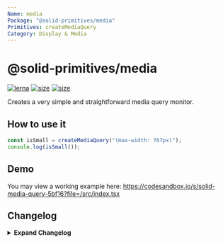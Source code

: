 ```yaml
---
Name: media
Package: "@solid-primitives/media"
Primitives: createMediaQuery
Category: Display & Media
---
```


# @solid-primitives/media

[![lerna](https://img.shields.io/badge/maintained%20with-lerna-cc00ff.svg)](https://lerna.js.org/)
[![size](https://img.shields.io/bundlephobia/minzip/@solid-primitives/media)](https://bundlephobia.com/package/@solid-primitives/media)
[![size](https://img.shields.io/npm/v/@solid-primitives/media)](https://www.npmjs.com/package/@solid-primitives/media)

Creates a very simple and straightforward media query monitor.

## How to use it

```ts
const isSmall = createMediaQuery("(max-width: 767px)");
console.log(isSmall());
```

## Demo

You may view a working example here: https://codesandbox.io/s/solid-media-query-5bf16?file=/src/index.tsx

## Changelog

<details>
<summary><b>Expand Changelog</b></summary>

0.0.100

Initial release.

</details>
